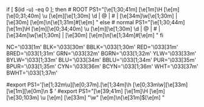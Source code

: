 if [ $(id -u) -eq 0 ];
then # ROOT
  PS1="\[\e[1;30;41m\]    \[\e[1m\]\H  \[\e[m\]\[\e[0;31;40m\]  \u      \[\e[m\]\[\e[1;30m\] \d | \@ | \# | \[\e[34m\]\w\[\e[1;30m\] | \[\e[30m\] \[\e[m\]\n\[\e[1;31m\]#\[\e[m\] "
else # normal
  PS1="\[\e[1;30;44m\]    \[\e[1m\]\H  \[\e[m\]\[\e[0;34;40m\]  \u      \[\e[m\]\[\e[1;30m\] \d | \@ | \# | \[\e[34m\]\w\[\e[1;30m\] | \[\e[30m\] \[\e[m\]\n\[\e[1;34m\]#\[\e[m\] "
fi

NC='\033[1m'
BLK='\033[30m'
BBLK='\033[1;30m'
RED='\033[31m'
BRED='\033[1;31m'
GRN='\033[32m'
BGRN='\033[1;32m'
YLW='\033[33m'
BYLW='\033[1;33m'
BLU='\033[34m'
BBLU='\033[1;34m'
PUR='\033[35m'
BPUR='\033[1;35m'
CYN='\033[36m'
BCYN='\033[1;36m'
WHT='\033[37m'
BWHT='\033[1;37m'



#export PS1='\[\e[1;32m\u\]\[\e[0;37m\].\[\e[1;34m\]\h \[\e[0;33m\w\]\[\e[33m\]\[\e[1m\]\[\e[0m\]\n $ '
#export PS1="\[\e[39;41m\]  \[\e[1m\]\H  \[\e[m\] \[\e[30;103m\]  \u  \[\e[m\] \[\e[33m\] \"\w\" \[\e[m\]\n\[\e[31m\]\$\[\e[m\] "
